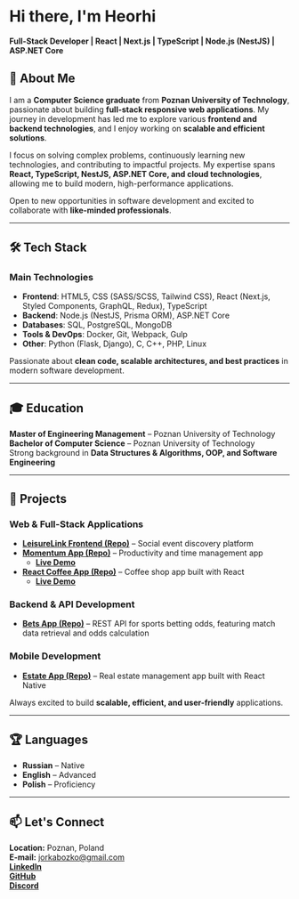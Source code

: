 # Hi there, I'm Heorhi

**Full-Stack Developer | React | Next.js | TypeScript | Node.js (NestJS) | ASP.NET Core**

## 📌 About Me 
I am a **Computer Science graduate** from **Poznan University of Technology**, passionate about building **full-stack responsive web applications**. My journey in development has led me to explore various **frontend and backend technologies**, and I enjoy working on **scalable and efficient solutions**.

I focus on solving complex problems, continuously learning new technologies, and contributing to impactful projects. My expertise spans **React, TypeScript, NestJS, ASP.NET Core, and cloud technologies**, allowing me to build modern, high-performance applications.

Open to new opportunities in software development and excited to collaborate with **like-minded professionals**.

---

## 🛠️ Tech Stack

### Main Technologies
- **Frontend**: HTML5, CSS (SASS/SCSS, Tailwind CSS), React (Next.js, Styled Components, GraphQL, Redux), TypeScript  
- **Backend**: Node.js (NestJS, Prisma ORM), ASP.NET Core  
- **Databases**: SQL, PostgreSQL, MongoDB  
- **Tools & DevOps**: Docker, Git, Webpack, Gulp  
- **Other**: Python (Flask, Django), C, C++, PHP, Linux  

Passionate about **clean code, scalable architectures, and best practices** in modern software development.

---

## 🎓 Education

**Master of Engineering Management** – Poznan University of Technology  
**Bachelor of Computer Science** – Poznan University of Technology  
Strong background in **Data Structures & Algorithms, OOP, and Software Engineering**

---

## 💼 Projects

### Web & Full-Stack Applications
- **[LeisureLink Frontend (Repo)](https://github.com/Joramba/LeisureLink_frontend)** – Social event discovery platform  
- **[Momentum App (Repo)](https://github.com/Joramba/momentum/)** – Productivity and time management app  
  - **[Live Demo](https://joramba.github.io/momentum/momentum/)**  
- **[React Coffee App (Repo)](https://github.com/Joramba/Coffee_app)** – Coffee shop app built with React  
  - **[Live Demo](https://joramba.github.io/Coffee_app/)**  

### Backend & API Development
- **[Bets App (Repo)](https://github.com/Joramba/bet_app)** – REST API for sports betting odds, featuring match data retrieval and odds calculation  

### Mobile Development
- **[Estate App (Repo)](https://github.com/Joramba/Estate_app)** – Real estate management app built with React Native  

Always excited to build **scalable, efficient, and user-friendly** applications.

---

## 🏆 Languages
- **Russian** – Native  
- **English** – Advanced  
- **Polish** – Proficiency  

---

## 📫 Let's Connect

**Location:** Poznan, Poland  
**E-mail:** [jorkabozko@gmail.com](mailto:jorkabozko@gmail.com)  
**[LinkedIn](https://www.linkedin.com/in/heorhi-bazhko-180721238/)**  
**[GitHub](https://github.com/Joramba)**  
**[Discord](https://discordapp.com/users/298040828813901825/)**  

